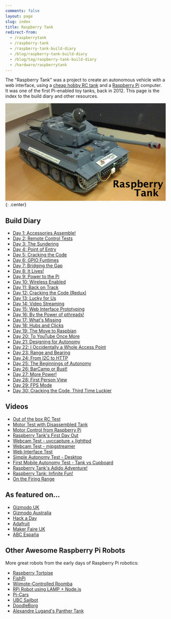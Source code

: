 ```yaml
---
comments: false
layout: page
slug: index
title: Raspberry Tank
redirect-from:
  - /raspberrytank
  - /raspberry-tank
  - /raspberry-tank-build-diary
  - /blog/raspberry-tank-build-diary
  - /blog/tag/raspberry-tank-build-diary
  - /hardware/raspberrytank
---
```


The "Raspberry Tank" was a project to create an autonomous vehicle with a web interface, using a [cheap hobby RC tank](http://www.howesmodels.co.uk/RadioControl/viewProduct.php?ProdID=6782) and a [Raspberry Pi](http://www.raspberrypi.org/) computer. It was one of the first Pi-enabled toy tanks, back in 2012. This page is the index to the build diary and other resources.

![The Raspberry Tank](/hardware/raspberry-tank/rtank-withlogo.png){: .center}

## Build Diary

*   [Day 1: Accessories Assemble!][1]
*   [Day 2: Remote Control Tests][2]
*   [Day 3: The Sundering][3]
*   [Day 4: Point of Entry][4]
*   [Day 5: Cracking the Code][5]
*   [Day 6: GPIO Funtimes][6]
*   [Day 7: Bridging the Gap][7]
*   [Day 8: It Lives!][8]
*   [Day 9: Power to the Pi][9]
*   [Day 10: Wireless Enabled][10]
*   [Day 11: Back on Track][11]
*   [Day 12: Cracking the Code (Redux)][12]
*   [Day 13: Lucky for Us][13]
*   [Day 14: Video Streaming][14]
*   [Day 15: Web Interface Prototyping][15]
*   [Day 16: By the Power of pthreads!][16]
*   [Day 17: What's Missing][17]
*   [Day 18: Hubs and Clicks][18]
*   [Day 19: The Move to Raspbian][19]
*   [Day 20: To YouTube Once More][20]
*   [Day 21: Designing for Autonomy][21]
*   [Day 22: I Occidentally a Whole Access Point][22]
*   [Day 23: Range and Bearing][23]
*   [Day 24: From I2C to HTTP][24]
*   [Day 25: The Beginnings of Autonomy][25]
*   [Day 26: BarCamp or Bust!][26]
*   [Day 27: More Power!][48]
*   [Day 28: First Person View][49]
*   [Day 29: FPS Mode][52]
*   [Day 30: Cracking the Code, Third Time Luckier][55]

 [1]: ./tank-day-1-accessories-assemble/
 [2]: ./tank-day-2-remote-control-tests/
 [3]: ./tank-day-3-the-sundering/
 [4]: ./tank-day-4-point-of-entry/
 [5]: ./tank-day-5-cracking-the-code/
 [6]: ./tank-day-6-gpio-funtimes/
 [7]: ./tank-day-7-bridging-the-gap/
 [8]: ./tank-day-8-it-lives/
 [9]: ./tank-day-9-power-to-the-pi/
 [10]: ./tank-day-10-wireless-enabled/
 [11]: ./tank-day-11-back-on-track/
 [12]: ./tank-day-12-cracking-the-code-redux/
 [13]: ./tank-day-13-lucky-for-us/
 [14]: ./tank-day-14-video-streaming/
 [15]: ./tank-day-15-web-interface-prototyping/
 [16]: ./tank-day-16-by-the-power-of-pthreads/
 [17]: ./tank-day-17-what-s-missing/
 [18]: ./tank-day-18-hubs-and-clicks/
 [19]: ./tank-day-19-the-move-to-raspbian/
 [20]: ./tank-day-20-to-youtube-once-more/
 [21]: ./tank-day-21-designing-for-autonomy/
 [22]: ./tank-day-22-i-occidentally-a-whole-access-point/
 [23]: ./tank-day-23-range-and-bearing/
 [24]: ./tank-day-24-from-i2c-to-http/
 [25]: ./tank-day-25-the-beginnings-of-autonomy/
 [26]: ./tank-day-26-barcamp-or-bust/
 [48]: ./day-27-more-power/
 [49]: ./day-28-first-person-view/
 [52]: ./day-29-fps-mode/
 [55]: ./day-30-cracking-the-code-third-time-luckier/

## Videos

*   [Out of the box RC Test][27]
*   [Motor Test with Disassembled Tank][28]
*   [Motor Control from Raspberry Pi][29]
*   [Raspberry Tank's First Day Out][30]
*   [Webcam Test - uvccapture + lighttpd][31]
*   [Webcam Test - mjpgstreamer][32]
*   [Web Interface Test][33]
*   [Simple Autonomy Test - Desktop][34]
*   [First Mobile Autonomy Test - Tank vs Cupboard][35]
*   [Raspberry Tank's Adido Adventure!][50]
*   [Raspberry Tank: Infinite Fun!][54]
*   [On the Firing Range][56]

 [27]: https://video.ianrenton.com/raspberrytank/rctest1.mp4
 [28]: https://video.ianrenton.com/raspberrytank/motortestofdisassembledtank.mp4
 [29]: https://video.ianrenton.com/raspberrytank/motorcontrolfrompi.mp4
 [30]: https://video.ianrenton.com/raspberrytank/firstdayout.mp4
 [31]: https://video.ianrenton.com/raspberrytank/webcamtest-uvccapture.mp4
 [32]: https://video.ianrenton.com/raspberrytank/webcamtest-mjpg-streamer.mp4
 [33]: https://video.ianrenton.com/raspberrytank/webinterfacetest.mp4
 [34]: https://video.ianrenton.com/raspberrytank/simpleautonomytest.mp4
 [35]: https://video.ianrenton.com/raspberrytank/tankvscupboard.mp4
 [50]: https://video.ianrenton.com/raspberrytank/adido.mp4
 [54]: https://video.ianrenton.com/raspberrytank/infinitefun.mp4
 [56]: https://video.ianrenton.com/raspberrytank/firingrange.mp4

## As featured on...

*   [Gizmodo UK][36]
*   [Gizmodo Australia][37]
*   [Hack a Day][38]
*   [Adafruit][39]
*   [Maker Faire UK][40]
*   [ABC España][47]

 [36]: http://www.gizmodo.co.uk/2012/07/meet-the-raspberry-pi-powered-tank/
 [37]: http://www.gizmodo.com.au/2012/07/this-tank-is-powered-by-raspberry-pi/
 [38]: http://hackaday.com/2012/06/30/raspberry-pi-controlled-tank-goes-deeper-than-you-might-think/
 [39]: http://www.adafruit.com/blog/2012/07/06/raspberry-tank-build-diary-piday-raspberrypi-raspberry_pi/
 [40]: http://www.makerfaireuk.com/things-to-do-with-your-raspberry-pi/
 [47]: http://www.abc.es/tecnologia/informatica-hardware/20130721/abci-raspberry-disenos-inventos-201307172128.html

## Other Awesome Raspberry Pi Robots

More great robots from the early days of Raspberry Pi robotics:

*   [Raspberry Tortoise][41]
*   [FishPi][42]
*   [Wiimote-Controlled Roomba][43]
*   [RPi Robot using LAMP + Node.js][44]
*   [Pi-Cars][45]
*   [UBC Sailbot][46]
*   [DoodleBorg][51]
*   [Alexandre Lugand's Panther Tank][53]

 [41]: http://wiki.raspberrytorte.com/index.php?title=RaspberryTortoise
 [42]: http://www.fishpi.org/
 [43]: http://www.raspberrypi.org/archives/2348
 [44]: http://www.youtube.com/watch?v=VVNgPjM5pU4
 [45]: http://pi-cars.com/2012/11/13/pi-cars-control-your-radio-controlled-cars-through-your-raspberry-pi/
 [46]: http://ubcsailbot.org/
 [51]: http://www.piborg.org/doodleborg
 [53]: https://plus.google.com/u/0/102283018376698006991/posts
